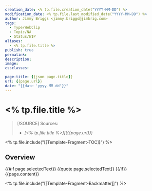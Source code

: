 ```yaml
---
creation_date: <% tp.file.creation_date("YYYY-MM-DD") %>
modification_date: <% tp.file.last_modified_date("YYYY-MM-DD") %>
author: Jimmy Briggs <jimmy.briggs@jimbrig.com>
tags:
  - Type/WebClip
  - Topic/NA
  - Status/WIP
aliases:
  - <% tp.file.title %>
publish: true
permalink:
description:
image:
cssclasses:

page-title: {{json page.title}}
url: {{page.url}}
date: "{{date 'yyyy-MM-dd'}}"
---
```


# <% tp.file.title %>

> [!SOURCE] Sources:
> - *[<% tp.file.title %>]]({{page.url}})*

<% tp.file.include("[[Template-Fragment-TOC]]") %>

## Overview

{{#if page.selectedText}}
{{quote page.selectedText}}
{{/if}}
{{page.content}}

<% tp.file.include("[[Template-Fragment-Backmatter]]") %>